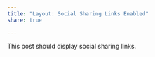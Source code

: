 ```yaml
---
title: "Layout: Social Sharing Links Enabled"
share: true

---
```


This post should display social sharing links.
